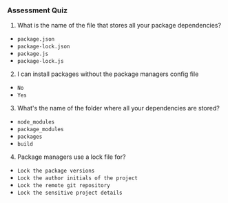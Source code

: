 
### Assessment Quiz

1. What is the name of the file that stores all your package dependencies?

- `package.json` 
- `package-lock.json`
- `package.js`
- `package-lock.js`

2. I can install packages without the package managers config file

- `No`
- `Yes` 

3. What's the name of the folder where all your dependencies are stored?

- `node_modules` 
- `package_modules`
- `packages`
- `build`

4. Package managers use a lock file for?

- `Lock the package versions` 
- `Lock the author initials of the project`
- `Lock the remote git repository`
- `Lock the sensitive project details`
